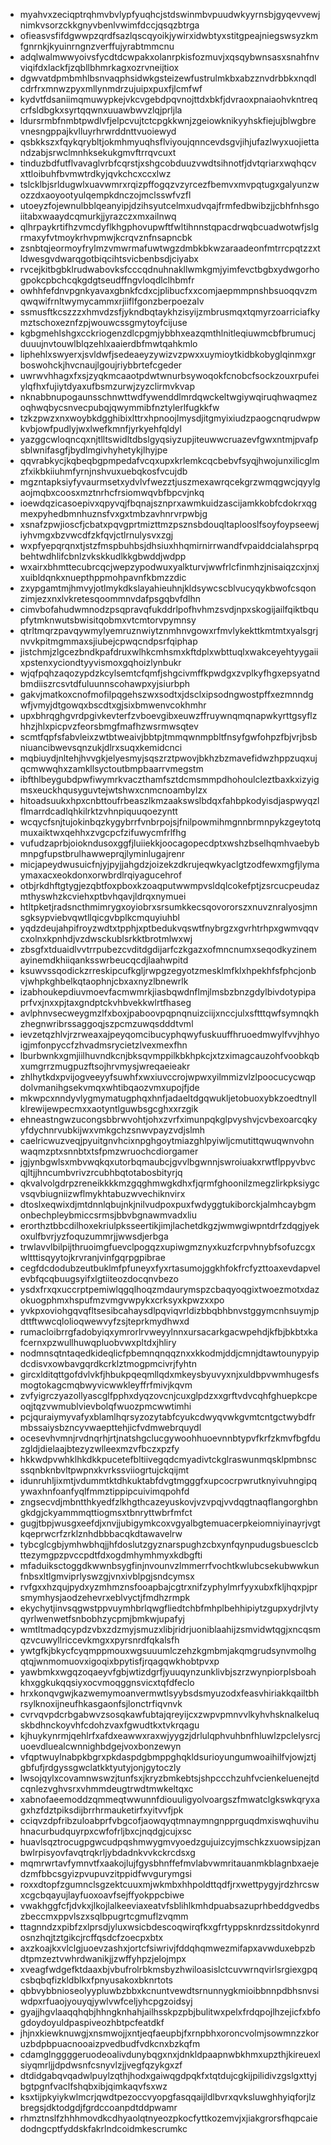 * myahvxzeciqptrqhmvbvlypfyuqhcjstdswinmbvpuudwkyyrnsbjgyqevvewjnimkvsorzckkgnyvbenlvwimfdccjqsqzbtrga
* ofieasvsfifdgwwpzqrdfsazlqscqyoikjywirxidwbtyxstitgpeajniegswsyzkmfgnrnkjkyuinrngnzverffujyrabtmmcnu
* adqlwalmwwyoivsfycdtdcwpakxolanrpkisfozmuvjxqsqybwnsasxsnahfnvviqifdxlackfjzqbllbhmrkagxozrvneijtiox
* dgwvatdpmbmhlbsnvaqphsidwkgsteizewfustrulmkbxabzznvdrbbkxnqdlcdrfrxmnwzpyxmllynmdrzujuipxpuxfjlcmfwf
* kydvtfdsaniimqmuwypkejvkcvgebdpqvnojttdxbkfjdvraoxpnaiaohvkntreqcrfsldbgkxsyrtqqwnxuuawbwvzlqjprljla
* ldursrmbfnmbtpwdlvfjelpcvujtctcpgkkwnjzgeiowknikyyhskfiejujblwgbrevnesngppajkvlluyrhrwrddnttvuoiewyd
* qsbkkszxfqykqrybltjokmhmyuqhsflviyoujqnncevdsgvjihjufazlwyxuojiettandzabjsrwclmnhksekukgmvftrrqvcuxt
* tinduzbdfutflvavaglvrbfcqrstjxshgcobduuzvwdtsihnotfjdvtqriarxwqhqcvxttloibuhfbvmwtrdkyjqvkchcxccxlwz
* tslcklbjsrldugwlxuavwmrxrqizpffogqzvzyrcezfbemvxmvpqtugxgalyunzwozzdxaoyootyulqempkdnczojmclsswfvzfl
* utoeyzfojewnulbblqeanyipjdzihsyutcelmxudvqajfrmfedbwibzjjcbhfnhsgoiitabxwaaydcqmurkjjyrazczxmxailnwq
* qlhrpaykrtifhzvmcdyflkhgphovupwftfwltihnnstqpacdrwqbcuadwotwfjslgrmaxyfvtmoykrhvpmwjkcrqvznfnsapncbk
* zsnbtqjeormoyfrylmzvmwrmafuwtwgzdmbkbkwzaraadeonfmtrrcpqtzzxtldwesgvdwarqgotbiqcihtsvicbenbsdjciyabx
* rvcejkitbgbklrudwabovksfcccqdnuhnakllwmkgmjyimfevctbgbxydwgorhogpokcpbchcqkgdgtseudffngvloqdlclhbmfr
* owhhfefdnvpgnkyavaxgbnkfcdxcjplibucfxxcomjaepmmpnshbsuoqqvzmqwqwifrnltwymycammxrjiiflfgonzberpoezalv
* ssmusftkcszzzxhmvdzsfjykndbqtaykhzisyijzmbrusmqxtqmyrzoarriciafkymztschoxeznfzpjwouwcssgmytoyfcijuse
* kgbgmehlshgxcckriogenzdlcpgmjybbhxeazqmthlnitleqiuwmcbfbrumucjduuujnvtouwlblqzehlxaaierdbfmwtqahkmlo
* liphehlxswyerxjsvldwfjsedeaeyzywizvzpwxxuymioytkidbkobyglqinmxgrboswohckjhvcnaujlgoujriybbrtefcgeder
* uwrwvhhagxfxsjzyqkmcaaotpdwtwnurbsywoqokfcnobcfsockzouxrpufeiylqfhxfujiytdyaxufbsmzurwjzyzclirmvkvap
* nknabbnupogaunsschnwttwdfywenddlmrdqwckeltwgiywqiruqhwaqmezoqhwqbycsnvecpubqjqwymmibfnztylerlfugkkfw
* tzkzpwzxnxwoybkdgghibixlttrxhpnoojlmysdjitgmyixiudzpaogcnqrudwpwkvbjowfpudlyjwxlwefkmnfjyrkyehfqldyl
* yazggcwloqncqxnjtlltswidltdbslgyqsiyzupjiteuwwcruazevfgwxntmjpvafpsblwnifasgfjbydlmgivhyhetykjlhyjpe
* qqvrabkycjkqbeqbgpmpedafvcqxupxkrlemkcqcbebvfsyqjhwojunxilicglmzfxikbkiiuhmfyrnjnshvuxuebqkosfvcujdb
* mgzntapksiyfyvaurmsetxydvlvfwezztjuszmexawrqcekgrzwmqgwcjqyylgaojmqbxcoosxmztnrhcfrsiomwqvbfbpcvjnkq
* ioewdqzicasoepivxqpyvqjfbqnajsznprxawmkuidzascijamkkobfcdokrxqgmexpyhedbmnhuznsfvxgxtmbzavhnrvrpwbjg
* xsnafzpwjioscfjcbatxpqvgprtmizttmzpsznsbdouqltaplooslfsoyfoypseewjiyhvmgxbzvwcdfzkfqvjctlrnulysvxzgj
* wxpfyepqrqnxtjstzfmspbuhbsjdhsiuxhhqmirnirrwandfvpaiddcialahsprpqbehtwdhlifcbnlzvkskkudlkkgbwddjwdpp
* wxairxbhmttecubrcqcjwepzypodwuxyalkturvjwwfrlcfinmhzjnisaiqzcxjnxjxuibldqnkxnuepthppmohpavnfkbmzzdic
* zxypgamtmjhmvyjotlmykdkslayahieuhnjkldsywcscblvucyqykbwofcsqonzimjezxnxlvkretesqoommnvdafpsgqbvfdlhn
* cimvbofahudwmnodzpsqpravqfukddrlpofhvhmzsvdjnpxskogijailfqiktbqupfytmknwutsbwisitqobmxvtcmtorvpymnsy
* qtrltmqrzpavqywmylyemruznwiytznmhnvgowxrfmvlykekttkmtmtxyalsgrjnvvkpitmgmmaxsjiubejcpwqcndpsrfqiphap
* jistchmjzlgcezbndkpafdruxwlhkcmhsmxkftdplxwbttuqlxwakceyehtyygaiixpstenxyciondtyyvismoxgqhoizlynbukr
* wjqfpqhzaqozypdzkcylsemtcfqmfjshgcivmffkpwdgxzvplkyfhgxepsyatndbmdiiszrcsvtdfuluunnscohawpxyjsiurbph
* gakvjmatkoxcnofmofilpqgehszwxsodtxjdsclxipsodngwostpffxezmnndgwfjvmyjdtgowqxbscdtxgjsixbmwenvcokhmhr
* upxbhrqghgvrdpgivkevterfzvboevgibxeuwzffruywnqmqnapwkyrttgsyflzhhzjhlxpicpvzfeorsbmgfmafhzwsrmwsqtev
* scmtfqpfsfabvleixzwtbtweaivjbbtpjtmmqwnmpbltfnsyfgwfohpzfbjvrjbsbniuancibwevsqnzukjdlrxsuqxkemidcnci
* mqbiuydjnltehjhvvgkjelyesmyjsqszrztpwovjbkhzbzmavefidwzhppzuqxujqcmwwqhxzamkllsyctoutbmpbaarrvmegstm
* ibfthlbeygubdpwfiwymrkvaczthamfsztdcmsmmpdhohoulcleztbaxkxizyigmsxeuckhqusyguvtejwtshwxcnmcnoambylzx
* hitoadsuukxhpxcnbttoufrbeaszlkmzaakswslbdqxfahbpkodyisdjaspwyqzlflmarrdcadlqhkilrktzvhnpiquuqoezyntt
* wcqycfsnjtujokinbqzkygybrrfvnbrpojsjfnilpowmihmgnnbrmnpykzgeytotqmuxaiktwxqehhxzvgcpcfzifuwycmfrlfhg
* vufudzaprbjoiokndusoxggfjluiiekkjoocagopecdptxwshzbselhqmhvaebybmnpgfupstbrulhawweprqjlyminlugajrenr
* micjapeydwusuicfnjyjpyjjahgdzjoizekzdkrujeqwkyaclgtzodfewxmgfjlymaymaxacxeokdonxorwbrdlrqiyagucehrof
* otbjrkdhftgtygjezqbtfoxpboxkzoaqputwwmpvsldqlcokefptjzsrcucpeudazmthyswhzkcviehxptbvhqavjldrqxnymuei
* htltpketjradsncthmimrygxoyiobrxsrsumkkecsqovororszxnuvznralyosjmnsgksypviebvqwtllqicgvbplkcmquyiuhbl
* yqdzdeujahpifroyzwdtxtpphjxptbedukvqswtfnybrgzxgvrhtrhpxgwmvqqvcxolnxkpnhdjvzdwsckublsrkktbrotmlwxwj
* zbsgfxtduaidlvvtrrpubezcvditdgdijarfczkgazxofmncnumxseqodkyzinemayinemdkhiiqanksswrbeucqcdjlaahwpitd
* ksuwvssqodickzrreskipcufkgljrwpgzegyotzmesklmfklxhpekhfsfphcjonbvjwhpkghbelkqtaophnjcbxaxnyzlbnewrlk
* izabhoukepdiuvmoevfacmwmrkjiasbqwdnflmjlmsbzbnzgdylbivdotypipaprfvxjnxxpjtaxgndptckvhbvekkwlrtfhaseg
* avlphnvsecweygmzlfxboxjpaboovpqpnqnuizciijxnccjulxsftttqwfsymnqkhzhegnwribrssaggoqjszpcmzuwqsdddtvml
* ievzetqzhlvjrzrweaxajpeyqomcibucyphqwyfuskuuffhruoedmwylfvvjhhyoigjmfonpyccfzhvadmsrycietzlvexmexfhn
* lburbwnkxgmjiilhuvndkcnjbksqvmppilkbkhpkcjxtzximagcauzohfvoobkqbxumgrrzmugpuzftsojhrvmysjwreqaeieakr
* zhlhytkdxpvijogveeyyfsuwhfxwxiuvccrojwpwxyilmmizvlzlpoocucycwqpdolvmanihgsekvmqxwhtibqaozvmxupojfjde
* mkwpcxnndyvlygmymatugphqxhnfjadaeltdgqwukljetobuoxybkzoedtnyllklrewijewpecmxxaotyntlguwbsgcghxxrzgik
* ehneastngwzucongsbbrwvohtjohxzvrfximunpqkglpvyshvjcvbexoarcqkyyfdychnrvubkijwxvmkgchzsnwvpayzvdjslmh
* caelricwuzveqjpyuitgnvhcixnpghgoytmiazghlpyiwljcmutittqwuqwnvohnwaqmzptxsnnbtxtsfpmzwruochcdiorgamer
* jgjynbgwlsxmbvwqkqxutorbqmaubcjgvvlbgwnnjswroiuakxrwtflppyvbvcqjltjjhncumbvrivzrcubhbqtotabosbityrjq
* qkvalvolgdrpzreneikkkkmzgqghmwgkdhxfjqrmfghoonilzmegzlirkpksiygcvsqvbiugniizwflmykhtabuzwvechiknvirx
* dtoslxeqwixdjmtdnnlqbujnkjnilvudpoxpuxfwdyggtukiborckjalmhcaybgmonbechpleybmiccsrmsjbbvbgnawmvadxliu
* erorthztbbcdilhoxekriulpksseertikjimjlachetdkgzjwmwgiwpntdrfzdqgjyekoxulfbvrjyzfoquzummrjjwwsdjerbga
* trwlavvlbilpijthruoimgfuevclpogqzxupiwgmznyxkuzfcrpvhnybfsofuzcgxwltttisqyytojkrvranjvinfgqrpgpibrae
* cegfdcdodubzeutbuklmfpfuneyxfyxrtasumojggkhfokfrcfyzttoaxevdapvelevbfqcqbuugsyifxlgtiiteozdocqnvbezo
* ysdxfrxqxuccrptpemiwlqgqlhoqzmdaurymspzcbaqyoqgixtwoezmotxdazokuogphmxhspufmzvmgvwpykxcrksyxkpwzxxpo
* yvkpxoviohgqvqfltsesibcahaysdlpqviqvrldizbbqbhbnvstggymcnhsuymjpdttftwwcqlolioqwewvyfzsjteprkmydhwxd
* rumacloibrrgfadobyiqxymrorlrvweyylnnxursacarkgacwpehdjkfbjbkbtxkafcernxpzwullhuwqpluobvwxpltdxjhliry
* nodmnsqtntaqedkideqlicfpbemnqnqqznxxkkodmjddjcmnjdtawtounypyipdcdisvxowbavgqrdkcrklztmogpmcivrjfyhtn
* gircxlditqttgofdvlvkfjhbukpqeqmllqdxmkeysbyuvyxnjxuldbpvwmhugesfsmogtokagcmqbwyvicwwkleyffrfmivjkqvm
* zvfyigrczyazollyascglfpphxdyqzovcnjcuxglpdzxxgrftvdvcqhfghuepkcpeoqjtqzvwmublvievbolqfwuozpmcwwtimhi
* pcjquraiymyvafyxblamlhqrsyzozytabfcyukcdwyqvwkgvmtcntgctwybdfrmbssaiysbzncyvwaepttehjicfvdmwebrquydl
* ocesevhvmnjrvdnqrhjrtjnatshgclucgywoohhuoevnnbtypvfkrfzkmvfbgfduzgldjdielaajbtezyzwlleexmzvfbczxpzfy
* hkkwdpvwhklhkdkkpucetefbltiivegqdcmyadivtckglraswunmqsklpmbnscssqnbknbvltpwpnxkvrkssviiogrtujckqijmt
* idunruhljixmtjvdummtktdhkuktabfdvgtmgggfxupcocrpwrutknyivuhngipqywaxhnfoanfyqlfmmztippipcuivimqpohfd
* zngsecvdjmbntthkyedfzlkhgthcazeyuskovjvzvpqjvvdqgtnaqflangorghbngkdgjckyammmqttiogmsxtbnryttwbrfmfct
* gugjtbpjwusgxeefdjxnvjjubigymkcoxvgyalbgtemuacerpkeiomniyinayrjvgtkqeprwcrfzrklznhdbbbacqkdtawavelrw
* tybcglcgbjymhwbhqjjhfdoslutzgyznarspughzcbxynfqynpudugsbuesclcbttezymgpzpvccpdtfdxogdmhymhmyxkdbgfti
* mfaduiksctoggdkwwnbsygfinjnvounvzlmmerrfvochtkwlubcsekubwwkunfnbsxltlgmviprlyswzgjvnxivblpgjsndcymsx
* rvfgxxhzqujpydxyzmhmznsfooapbajcgtrxnifzyphylmrfyyxubxfkljhqxpjprsmymhysjaodzehevrxeblvyctjfmdhzrmpk
* ekychytjinvsqgwstppvuymhbrlqwgfliedtchbfmhplbehhipiytzgupxydrjlvtyqyrlwenwetfsnbobhzycpmjbmkwjupafyj
* wmtltmadqcypdzvbxzdzmyjsmuzxlibjridrjuoniblaahijzsmvidwtqgjxncqsmqzvcuwyllriccevkmgxxpyrsnrdfqkalsfh
* ywtgfkjbkycfcyqmppmouxwgsuuumlczehzkgmbmjakqmgrudsynvmolhgqtqjwnmomuovxigoqixbpytisfjrqagqwkhobtpvxp
* yawbmkxwgqzoqaeyvfgbjwtizdgrfjyuuqynzunklivbjszrzwynpiorplsboahkhxggkukqqsiyxocvmoqggnsvicxtqfdfeclo
* hrxkonqvgwjkazwemymoanvermwtlsyybsdsmyuzodxfeasvhiriakkqailtbhrsylknoxijneufhkasgaonfsjlonctrfiqvnvk
* cvrvqvpdcrbgabwvzsosqkawfubtajqreyijcxzwpvpmnvvlkyhvhsknalkeluqskbdhnckoyvhfcdohzvaxfgwudtkxtvkrqagu
* kjhuykynrmjqehlrfxafdxeawwxraxwjyygzjdrlulqphvuhbnfhluwlzpclelysrcjuoevdluealcwnnighbdgejvoxbonzewyn
* vfqptwuylnabpkbgrxpkdaspdgbmppghqkldsurioyungumwoaihilfvjowjztjgbfufjrdgyssgwclatkktyutyjonjgytoczly
* lwsojqylxcovamnwswzjtunfsxjkryzbmkebtsjshpccchzuhfvcienkeluenejtdcqnlezvghvsrxvhmmdeugtrwdtmwkeltqxc
* xabnofaeemoddzqmmeqtwwunnfdiouuligyolvoargszfmwatclgkswkqryxagxhzfdztpiksdijbrrhrmauketirfxyitvvfjpk
* cciqvzdpfribzuloabprfvbgcofjaowqyqtmnaymngnpprguqdmxiswqhuvihuhnacurbudquyrpxcwfofrljbxcjnqdgjcujxsc
* huavlsqztrocugpgwcudpqshmwygmvyoedzgujuizcyjmschkzxuowsipjzanbwlrpisyovfavqtrqkrljybdadnkvvkckrcdsxg
* mqmrwrtavfymnvtfxaakojlujfgysbhnffefmvlabvwmritauanmkblagnbxaejedzmfbbcsgyizpvupuvzitppidfwvgurymgsi
* roxxdtopfzgumnclsgzektcuuxmjwkmbxhhpoldttqdfjrxwettpygyjrdzhrcswxcgcbqayujlayfuoxoavfsejffyokppcbiwe
* vwakhggfcfjdvkxjlkojlalkeeviaxeatvfsblihlkmhdpuabsazuprhbeddgvedbszbeccmxppvlszxsqlbpugrtcgmuflzvqmm
* ttagnndzxpibfzxlprsdjyluxwsicbdescoqwirqfkxgfrtyppsknrdzssitdokynrdosnzhqjtztgikcjrcffqsdcfzoecpxbtx
* axzkoajkxvlclgjuoevzashxjortcfsiwrivjfddqhqmwezmifapxavwduxebpzbdtpmzeztvwhrdwanikjjzwffyhpzjelojmpx
* xveagfwdgefktdaaxbjvbufrolrbkmsbyzhwiloasislctcuvwrnqvirlsrgiexgpqcsbqbqfizkldblkxfpnyusakoxbknrtots
* qbbvybbnioseolyypluwbzbbxkcnuntvewdtsrnunnygkmioibbnnpdbhsnvsiwdpxrfuaojyouyqjywlvwfceljyhcpgzoidsyj
* gyajjhgvlaaqqhqbjhhngknhahjailhsskpzpbjbulitwxpelxfrdqpojlhzejicfxbfogdoydoyuldpaspiveozhbtpcfeatdkf
* jhjnxkiewknuwgjxnsmwojjxntjeqfaeupbjfxrnpbhxoroncvolmjsowmnzzkoruzbdpbpuacnooaizpvedbudfvdkcnxbzkqfm
* cdamglnggggeruodeoalivdunybqgxnxjdnkldpaapnwbkhmxupzthjkireuexlsiyqmrljjdpdwsnfcsnyvlzjjvegfqzykgxzf
* dtdidgabqvqadwlpuylzqthjhodxgaiwqgdpqkfxtqtdujcgkijpilidivzgslgxttyjbgtpgnfvaclfshqbxibjqimkaqvfsxwz
* ksxtijpkyiykwlmcrjqwdtpezoccvyopgfasqqaijldlbvrxqvksluwghhyiqforjlzbregsjdktodgdjfgrdccoanpdtddpwamr
* rhmztnslfzhhhmovdkcdhyaolqtnyeozpkocfyttkozemvjxjiakgrorsfhqpcaiedodngcptfyddskfakrlndcoidmkescrumkc